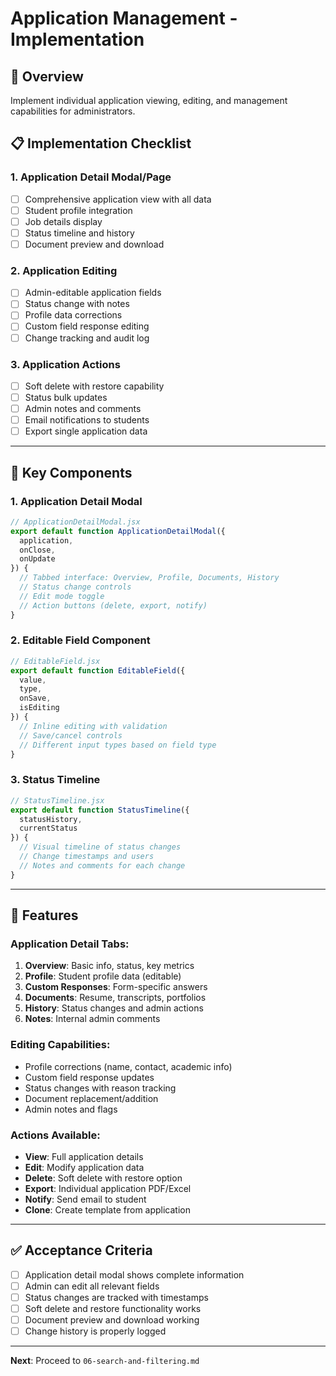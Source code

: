 # Application Management - Implementation

## 🎯 Overview
Implement individual application viewing, editing, and management capabilities for administrators.

## 📋 Implementation Checklist

### 1. Application Detail Modal/Page
- [ ] Comprehensive application view with all data
- [ ] Student profile integration
- [ ] Job details display
- [ ] Status timeline and history
- [ ] Document preview and download

### 2. Application Editing
- [ ] Admin-editable application fields
- [ ] Status change with notes
- [ ] Profile data corrections
- [ ] Custom field response editing
- [ ] Change tracking and audit log

### 3. Application Actions
- [ ] Soft delete with restore capability
- [ ] Status bulk updates
- [ ] Admin notes and comments
- [ ] Email notifications to students
- [ ] Export single application data

---

## 🔧 Key Components

### 1. Application Detail Modal
```jsx
// ApplicationDetailModal.jsx
export default function ApplicationDetailModal({ 
  application, 
  onClose, 
  onUpdate 
}) {
  // Tabbed interface: Overview, Profile, Documents, History
  // Status change controls
  // Edit mode toggle
  // Action buttons (delete, export, notify)
}
```

### 2. Editable Field Component
```jsx
// EditableField.jsx
export default function EditableField({ 
  value, 
  type, 
  onSave, 
  isEditing 
}) {
  // Inline editing with validation
  // Save/cancel controls
  // Different input types based on field type
}
```

### 3. Status Timeline
```jsx
// StatusTimeline.jsx
export default function StatusTimeline({ 
  statusHistory, 
  currentStatus 
}) {
  // Visual timeline of status changes
  // Change timestamps and users
  // Notes and comments for each change
}
```

---

## 🎨 Features

### Application Detail Tabs:
1. **Overview**: Basic info, status, key metrics
2. **Profile**: Student profile data (editable)
3. **Custom Responses**: Form-specific answers
4. **Documents**: Resume, transcripts, portfolios
5. **History**: Status changes and admin actions
6. **Notes**: Internal admin comments

### Editing Capabilities:
- Profile corrections (name, contact, academic info)
- Custom field response updates
- Status changes with reason tracking
- Document replacement/addition
- Admin notes and flags

### Actions Available:
- **View**: Full application details
- **Edit**: Modify application data
- **Delete**: Soft delete with restore option
- **Export**: Individual application PDF/Excel
- **Notify**: Send email to student
- **Clone**: Create template from application

---

## ✅ Acceptance Criteria

- [ ] Application detail modal shows complete information
- [ ] Admin can edit all relevant fields
- [ ] Status changes are tracked with timestamps
- [ ] Soft delete and restore functionality works
- [ ] Document preview and download working
- [ ] Change history is properly logged

---

**Next**: Proceed to `06-search-and-filtering.md` 